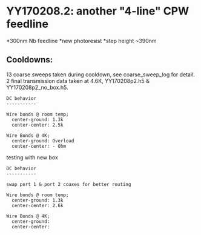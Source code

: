 YY170208.2: another "4-line" CPW feedline
==========================================

*300nm Nb feedline
*new photoresist
*step height ~390nm

Cooldowns:
-----------

13 coarse sweeps taken during cooldown, see coarse_sweep_log for detail.
2 final transmission data taken at 4.6K, YY170208p2.h5 & YY170208p2_no_box.h5.

    DC behavior
    -----------

    Wire bonds @ room temp;
      center-ground: 1.3k
      center-center: 2.5k

    Wire Bonds @ 4K;
      center-ground: Overload
      center-center: - Ohm


testing with new box

    DC behavior
    -----------
    
    swap port 1 & port 2 coaxes for better routing

    Wire bonds @ room temp;
      center-ground: 1.3k
      center-center: 2.6k

    Wire Bonds @ 4K;
      center-ground:
      center-center: 



